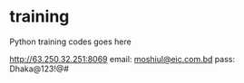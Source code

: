 # training
Python training codes goes here


http://63.250.32.251:8069
email: moshiul@eic.com.bd
pass: Dhaka@123!@#

